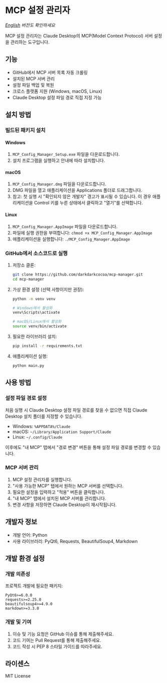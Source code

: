# MCP 설정 관리자

*[English](README.md) 버전도 확인하세요*

MCP 설정 관리자는 Claude Desktop의 MCP(Model Context Protocol) 서버 설정을 관리하는 도구입니다.

## 기능

- GitHub에서 MCP 서버 목록 자동 크롤링
- 설치된 MCP 서버 관리
- 설정 파일 백업 및 복원
- 크로스 플랫폼 지원 (Windows, macOS, Linux)
- Claude Desktop 설정 파일 경로 직접 지정 가능

## 설치 방법

### 빌드된 패키지 설치

#### Windows

1. `MCP_Config_Manager_Setup.exe` 파일을 다운로드합니다.
2. 설치 프로그램을 실행하고 안내에 따라 설치합니다.

#### macOS

1. `MCP_Config_Manager.dmg` 파일을 다운로드합니다.
2. DMG 파일을 열고 애플리케이션을 Applications 폴더로 드래그합니다.
3. 참고: 첫 실행 시 "확인되지 않은 개발자" 경고가 표시될 수 있습니다. 이 경우 애플리케이션을 Control 키를 누른 상태에서 클릭하고 "열기"를 선택합니다.

#### Linux

1. `MCP_Config_Manager.AppImage` 파일을 다운로드합니다.
2. 파일에 실행 권한을 부여합니다: `chmod +x MCP_Config_Manager.AppImage`
3. 애플리케이션을 실행합니다: `./MCP_Config_Manager.AppImage`

### GitHub에서 소스코드로 실행

1. 저장소 클론:
   ```bash
   git clone https://github.com/darkdarkcocoa/mcp-manager.git
   cd mcp-manager
   ```

2. 가상 환경 설정 (선택 사항이지만 권장):
   ```bash
   python -m venv venv
   
   # Windows에서 활성화
   venv\Scripts\activate
   
   # macOS/Linux에서 활성화
   source venv/bin/activate
   ```

3. 필요한 라이브러리 설치:
   ```bash
   pip install -r requirements.txt
   ```

4. 애플리케이션 실행:
   ```bash
   python main.py
   ```

## 사용 방법

### 설정 파일 경로 설정

처음 실행 시 Claude Desktop 설정 파일 경로를 찾을 수 없으면 직접 Claude Desktop 설치 폴더를 지정할 수 있습니다.
* Windows: `%APPDATA%/Claude`
* macOS: `~/Library/Application Support/Claude`
* Linux: `~/.config/Claude`

이후에도 "내 MCP" 탭에서 "경로 변경" 버튼을 통해 설정 파일 경로를 변경할 수 있습니다.

### MCP 서버 관리

1. MCP 설정 관리자를 실행합니다.
2. "사용 가능한 MCP" 탭에서 원하는 MCP 서버를 선택합니다.
3. 필요한 설정을 입력하고 "적용" 버튼을 클릭합니다.
4. "내 MCP" 탭에서 설치된 MCP 서버를 관리합니다.
5. 변경 사항을 저장하면 Claude Desktop이 재시작됩니다.

## 개발자 정보

- 개발 언어: Python
- 사용 라이브러리: PyQt6, Requests, BeautifulSoup4, Markdown

## 개발 환경 설정

### 개발 의존성

프로젝트 개발에 필요한 패키지:
```
PyQt6>=6.0.0
requests>=2.25.0
beautifulsoup4>=4.9.0
markdown>=3.3.0
```

### 개발 및 기여

1. 이슈 및 기능 요청은 GitHub 이슈를 통해 제출해주세요.
2. 코드 기여는 Pull Request를 통해 제출해주세요.
3. 코드 작성 시 PEP 8 스타일 가이드를 따라주세요.

## 라이센스

MIT License
